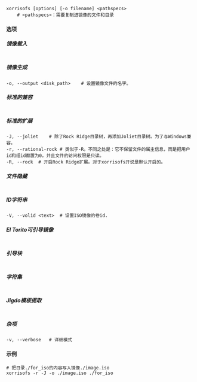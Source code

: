 ```
xorrisofs [options] [-o filename] <pathspecs>
	# <pathspecs>：需要复制进镜像的文件和目录
```

#### 选项

##### 镜像载入

```
```

##### 镜像生成

```
-o, --output <disk_path>	# 设置镜像文件的名字。
```

##### 标准的兼容

```
```

##### 标准的扩展

```
-J, --joliet	# 除了Rock Ridge目录树，再添加Joliet目录树。为了与Windows兼容。
-r, --rational-rock	# 类似于-R。不同之处是：它不保留文件的属主信息，而是把用户id和组id都置为0，并且文件的访问权限是只读。
-R, --rock	# 开启Rock Ridge扩展。对于xorrisofs开说是默认开启的。
```



##### 文件隐藏

```
```

##### ID字符串

```
-V, --volid <text>	# 设置ISO镜像的卷id.
```

##### El Torito可引导镜像

```
```

##### 引导块

```
```

##### 字符集

```
```

##### Jigdo模板提取

```
```

##### 杂项

```
-v, --verbose	# 详细模式
```

#### 示例

```
# 把目录./for_iso的内容写入镜像./image.iso
xorrisofs -r -J -o ./image.iso ./for_iso
```

